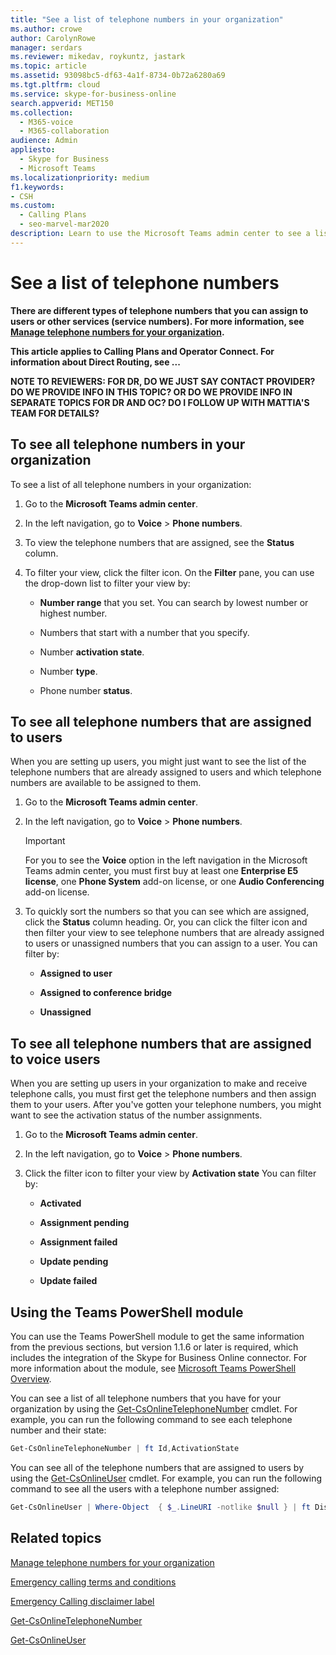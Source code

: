 ```yaml
---
title: "See a list of telephone numbers in your organization"
ms.author: crowe
author: CarolynRowe
manager: serdars
ms.reviewer: mikedav, roykuntz, jastark
ms.topic: article
ms.assetid: 93098bc5-df63-4a1f-8734-0b72a6280a69
ms.tgt.pltfrm: cloud
ms.service: skype-for-business-online
search.appverid: MET150
ms.collection: 
  - M365-voice
  - M365-collaboration
audience: Admin
appliesto: 
  - Skype for Business
  - Microsoft Teams
ms.localizationpriority: medium
f1.keywords:
- CSH
ms.custom: 
  - Calling Plans
  - seo-marvel-mar2020
description: Learn to use the Microsoft Teams admin center to see a list of all telephone numbers in your organization and all numbers that are assigned to users or unassigned.
---
```


# See a list of telephone numbers 

**There are different types of telephone numbers that you can assign to users or other services (service numbers). For more information, see [Manage telephone numbers for your organization](/microsoftteams/manage-phone-numbers-landing-page).**

**This article applies to Calling Plans and Operator Connect. For information about Direct Routing, see ...**

**NOTE TO REVIEWERS: FOR DR, DO WE JUST SAY CONTACT PROVIDER?  DO WE PROVIDE INFO IN THIS TOPIC?  OR DO WE PROVIDE INFO IN SEPARATE TOPICS FOR DR AND OC?  DO I FOLLOW UP WITH MATTIA'S TEAM FOR DETAILS?**
  
## To see all telephone numbers in your organization

To see a list of all telephone numbers in your organization:

1. Go to the **Microsoft Teams admin center**.

2. In the left navigation, go to **Voice** > **Phone numbers**.

3. To view the telephone numbers that are assigned, see the **Status** column.

4. To filter your view, click the filter icon. On the **Filter** pane, you can use the drop-down list to filter your view by:

   - **Number range** that you set. You can search by lowest number or highest number.

   - Numbers that start with a number that you specify.

   - Number **activation state**.

   - Number **type**.

   - Phone number **status**.

## To see all telephone numbers that are assigned to users

When you are setting up users, you might just want to see the list of the telephone numbers that are already assigned to users and which telephone numbers are available to be assigned to them.

1. Go to the **Microsoft Teams admin center**.

2. In the left navigation, go to **Voice** > **Phone numbers**.

    > [!IMPORTANT]
    > For you to see the **Voice** option in the left navigation in the Microsoft Teams admin center, you must first buy at least one **Enterprise E5 license**, one **Phone System** add-on license, or one **Audio Conferencing** add-on license.

3. To quickly sort the numbers so that you can see which are assigned, click the **Status** column heading. Or, you can click the filter icon and then filter your view to see telephone numbers that are already assigned to users or unassigned numbers that you can assign to a user. You can filter by:

   - **Assigned to user**

   - **Assigned to conference bridge** 

   - **Unassigned**

## To see all telephone numbers that are assigned to voice users

When you are setting up users in your organization to make and receive telephone calls, you must first get the telephone numbers and then assign them to your users. After you've gotten your telephone numbers, you might want to see the activation status of the number assignments.
  
1. Go to the **Microsoft Teams admin center**.

2. In the left navigation, go to **Voice** > **Phone numbers**.

3. Click the filter icon to filter your view by **Activation state** You can filter by:

   - **Activated**

   - **Assignment pending**

   - **Assignment failed**

   - **Update pending**

   - **Update failed**

## Using the Teams PowerShell module

You can use the Teams PowerShell module to get the same information from the previous sections, but version 1.1.6 or later is required, which includes the integration of the Skype for Business Online connector. For more information about the module, see [Microsoft Teams PowerShell Overview](teams-powershell-overview.md).

You can see a list of all telephone numbers that you have for your organization by using the [Get-CsOnlineTelephoneNumber](/powershell/module/skype/get-csonlinetelephonenumber) cmdlet. For example, you can run the following command to see each telephone number and their state:

```PowerShell
Get-CsOnlineTelephoneNumber | ft Id,ActivationState
```

You can see all of the telephone numbers that are assigned to users by using the [Get-CsOnlineUser](/powershell/module/skype/get-csonlineuser) cmdlet. For example, you can run the following command to see all the users with a telephone number assigned:

```PowerShell
Get-CsOnlineUser | Where-Object  { $_.LineURI -notlike $null } | ft DisplayName,UserPrincipalName,LineURI
```

## Related topics

[Manage telephone numbers for your organization](manage-phone-numbers-landing-page.md)

[Emergency calling terms and conditions](./emergency-calling-terms-and-conditions.md)

[Emergency Calling disclaimer label](https://github.com/MicrosoftDocs/OfficeDocs-SkypeForBusiness/blob/live/Teams/downloads/emergency-calling/emergency-calling-label-(en-us)-(v.1.0).zip?raw=true)

[Get-CsOnlineTelephoneNumber](/powershell/module/skype/get-csonlinetelephonenumber)
  
[Get-CsOnlineUser](/powershell/module/skype/get-csonlineuser)